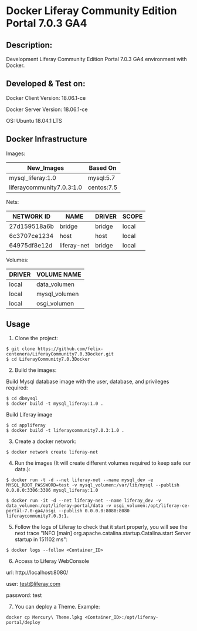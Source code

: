 Docker Liferay Community Edition Portal 7.0.3 GA4
=================================================


Description:
--------------------------------
Development Liferay Community Edition Portal 7.0.3 GA4 environment with Docker.


Developed & Test on:
--------------------------------
Docker Client Version: 18.06.1-ce

Docker Server Version: 18.06.1-ce

OS: Ubuntu 18.04.1 LTS


Docker Infrastructure
--------------------------------
Images:

New_Images                 | Based On
---------------------------|---------
mysql_liferay:1.0          | mysql:5.7
liferaycommunity7.0.3:1.0  | centos:7.5


Nets:

NETWORK ID     |     NAME           |     DRIVER       |       SCOPE
---------------|--------------------|------------------|-------------
27d159518a6b   |     bridge         |     bridge       |       local
6c3707ce1234   |     host           |     host         |       local
64975df8e12d   |     liferay-net    |     bridge       |       local

Volumes:

DRIVER     |   VOLUME NAME
-----------|---------------
local      |   data_volumen
local      |   mysql_volumen
local      |   osgi_volumen



Usage
------------------------

1) Clone the project:
```
$ git clone https://github.com/felix-centenera/LiferayCommunity7.0.3Docker.git
$ cd LiferayCommunity7.0.3Docker
```

2) Build the images:

Build Mysql database image with the user, database, and privileges required:
```
$ cd dbmysql
$ docker build -t mysql_liferay:1.0 .
```

Build Liferay image
```
$ cd appliferay
$ docker build -t liferaycommunity7.0.3:1.0 .
```

3) Create a docker network:
```
$ docker network create liferay-net
```


4) Run the images (It will create different volumes required to keep safe our data.):
```
$ docker run -t -d --net liferay-net --name mysql_dev -e MYSQL_ROOT_PASSWORD=test -v mysql_volumen:/var/lib/mysql --publish 0.0.0.0:3306:3306 mysql_liferay:1.0

$ docker run -it -d --net liferay-net --name liferay_dev -v data_volumen:/opt/liferay-portal/data -v osgi_volumen:/opt/liferay-ce-portal-7.0-ga4/osgi --publish 0.0.0.0:8080:8080  liferaycommunity7.0.3:1.

```

5) Follow the logs of Liferay to check that it start properly, you will see the next trace "INFO [main] org.apache.catalina.startup.Catalina.start Server startup in 151102 ms":
```
$ docker logs --follow <Container_ID>
```

6) Access to Liferay WebConsole

url: http://localhost:8080/

user: test@liferay.com

password: test

7) You can deploy a Theme. Example:
```
docker cp Mercury\ Theme.lpkg <Container_ID>:/opt/liferay-portal/deploy
```

